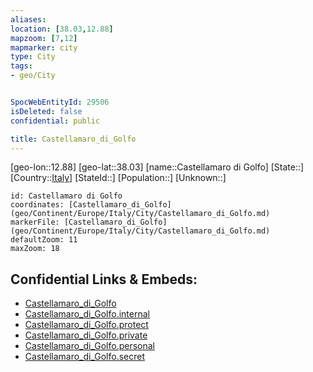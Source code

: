 ```yaml
---
aliases: 
location: [38.03,12.88]
mapzoom: [7,12] 
mapmarker: city 
type: City
tags:
- geo/City


SpocWebEntityId: 29506
isDeleted: false
confidential: public

title: Castellamaro_di_Golfo
---
```

[geo-lon::12.88]
[geo-lat::38.03]
[name::Castellamaro di Golfo]
[State::]
[Country::[Italy](geo/Continent/Europe/Italy.md)]
[StateId::]
[Population::]
[Unknown::]


```leaflet
id: Castellamaro di Golfo
coordinates: [Castellamaro_di_Golfo](geo/Continent/Europe/Italy/City/Castellamaro_di_Golfo.md)
markerFile: [Castellamaro_di_Golfo](geo/Continent/Europe/Italy/City/Castellamaro_di_Golfo.md)
defaultZoom: 11 
maxZoom: 18
```


## Confidential Links & Embeds: 
- [Castellamaro_di_Golfo](../../../../../../_public/geo/Continent/Europe/Italy/City/Castellamaro_di_Golfo.md) 
- [Castellamaro_di_Golfo.internal](../../../../../../_internal/geo/Continent/Europe/Italy/City/Castellamaro_di_Golfo.internal.md) 
- [Castellamaro_di_Golfo.protect](../../../../../../_protect/geo/Continent/Europe/Italy/City/Castellamaro_di_Golfo.protect.md) 
- [Castellamaro_di_Golfo.private](../../../../../../_private/geo/Continent/Europe/Italy/City/Castellamaro_di_Golfo.private.md) 
- [Castellamaro_di_Golfo.personal](../../../../../../_personal/geo/Continent/Europe/Italy/City/Castellamaro_di_Golfo.personal.md) 
- [Castellamaro_di_Golfo.secret](../../../../../../_secret/geo/Continent/Europe/Italy/City/Castellamaro_di_Golfo.secret.md) 
